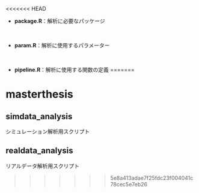 <<<<<<< HEAD
- **package.R**：解析に必要なパッケージ

<br>

- **param.R**：解析に使用するパラメーター

<br>

- **pipeline.R**：解析に使用する関数の定義
=======
# masterthesis


## simdata_analysis

シミュレーション解析用スクリプト

## realdata_analysis

リアルデータ解析用スクリプト
>>>>>>> 5e8a413adae7f25fdc23f004041c78cec5e7eb26
